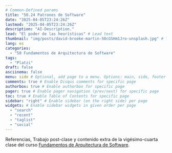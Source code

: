 ```yaml
---
# Common-Defined params
title: "50.24 Patrones de Software"
date: "2025-04-05T23:24:26Z"
lastmod: "2025-04-05T23:24:26Z"
description: "AI-Description."
lead: "El poder de las heurísticas" # Lead text
thumbnail: "img/posts/david-brooke-martin-50cGSHm1Jro-unsplash.jpg" # Thumbnail image
lang: es
categories:
  - "50 Fundamentos de Arquitectura de Software"
tags:
  - "Platzi"
draft: false
asciinema: false
menu: side # Optional, add page to a menu. Options: main, side, footer
comments: true # Enable Disqus comments for specific page
authorbox: true # Enable authorbox for specific page
pager: true # Enable pager navigation (prev/next) for specific page
toc: true # Enable Table of Contents for specific page
sidebar: "right" # Enable sidebar (on the right side) per page
widgets: # Enable sidebar widgets in given order per page
  - "search"
  - "recent"
  - "taglist"
  - "social"
---
```


Referencias, Trabajo post-clase y contenido extra de la vigésimo-cuarta clase del curso [Fundamentos de Arquitectura de Software](https://platzi.com/). 

<!--more-->

